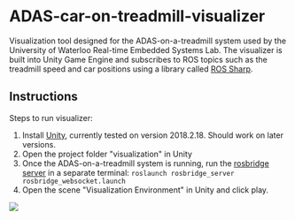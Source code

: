 # ADAS-car-on-treadmill-visualizer
Visualization tool designed for the ADAS-on-a-treadmill system used by the University of Waterloo Real-time Embedded Systems Lab.  The visualizer is built into Unity Game Engine and subscribes to ROS topics such as the treadmill speed and car positions using a library called [ROS Sharp](https://github.com/siemens/ros-sharp).  

## Instructions
Steps to run visualizer: 
1. Install [Unity](https://unity3d.com/get-unity/download/archive), currently tested on version 2018.2.18. Should work on later versions.
2. Open the project folder "visualization" in Unity 
3. Once the ADAS-on-a-treadmill system is running, run the [rosbridge server](http://wiki.ros.org/rosbridge_suite/Tutorials/RunningRosbridge) in a separate terminal:
`roslaunch rosbridge_server rosbridge_websocket.launch`
4. Open the scene "Visualization Environment" in Unity and click play. 

![](demo.gif)


